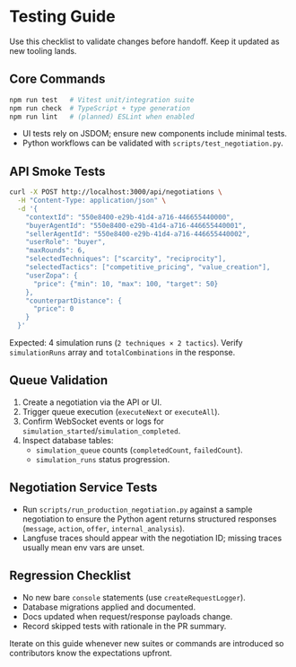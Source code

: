 # Testing Guide

Use this checklist to validate changes before handoff. Keep it updated as new tooling lands.

## Core Commands
```bash
npm run test   # Vitest unit/integration suite
npm run check  # TypeScript + type generation
npm run lint   # (planned) ESLint when enabled
```
- UI tests rely on JSDOM; ensure new components include minimal tests.
- Python workflows can be validated with `scripts/test_negotiation.py`.

## API Smoke Tests
```bash
curl -X POST http://localhost:3000/api/negotiations \
  -H "Content-Type: application/json" \
  -d '{
    "contextId": "550e8400-e29b-41d4-a716-446655440000",
    "buyerAgentId": "550e8400-e29b-41d4-a716-446655440001",
    "sellerAgentId": "550e8400-e29b-41d4-a716-446655440002",
    "userRole": "buyer",
    "maxRounds": 6,
    "selectedTechniques": ["scarcity", "reciprocity"],
    "selectedTactics": ["competitive_pricing", "value_creation"],
    "userZopa": {
      "price": {"min": 10, "max": 100, "target": 50}
    },
    "counterpartDistance": {
      "price": 0
    }
  }'
```
Expected: 4 simulation runs (`2 techniques × 2 tactics`). Verify `simulationRuns` array and `totalCombinations` in the response.

## Queue Validation
1. Create a negotiation via the API or UI.
2. Trigger queue execution (`executeNext` or `executeAll`).
3. Confirm WebSocket events or logs for `simulation_started`/`simulation_completed`.
4. Inspect database tables:
   - `simulation_queue` counts (`completedCount`, `failedCount`).
   - `simulation_runs` status progression.

## Negotiation Service Tests
- Run `scripts/run_production_negotiation.py` against a sample negotiation to ensure the Python agent returns structured responses (`message`, `action`, `offer`, `internal_analysis`).
- Langfuse traces should appear with the negotiation ID; missing traces usually mean env vars are unset.

## Regression Checklist
- No new bare `console` statements (use `createRequestLogger`).
- Database migrations applied and documented.
- Docs updated when request/response payloads change.
- Record skipped tests with rationale in the PR summary.

Iterate on this guide whenever new suites or commands are introduced so contributors know the expectations upfront.
